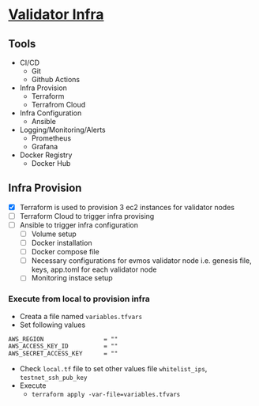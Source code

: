 # [Validator Infra](https://github.com/royki/evmos/blob/testnet/infra/img/evmos-validator.png)

## Tools

- CI/CD
    - Git
    - Github Actions
- Infra Provision
    - Terraform
    - Terrafrom Cloud
- Infra Configuration
    - Ansible
- Logging/Monitoring/Alerts
    - Prometheus
    - Grafana
- Docker Registry
    - Docker Hub

## Infra Provision

- [x] Terraform is used to provision 3 ec2 instances for validator nodes
- [ ] Terraform Cloud to trigger infra provising
- [ ] Ansible to trigger infra configuration
    - [ ] Volume setup
    - [ ] Docker installation
    - [ ] Docker compose file
    - [ ] Necessary configurations for evmos validator node i.e. genesis file, keys, app.toml for each validator node
    - [ ] Monitoring instace setup

### Execute from local to provision infra

- Creata a file named `variables.tfvars`
- Set following values

```txt
AWS_REGION                 = ""
AWS_ACCESS_KEY_ID          = ""
AWS_SECRET_ACCESS_KEY      = ""
```

- Check `local.tf` file to set other values file `whitelist_ips`, `testnet_ssh_pub_key`
- Execute
    - `terraform apply -var-file=variables.tfvars`
